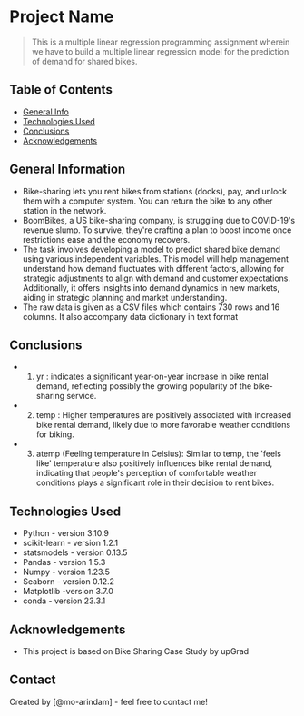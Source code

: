 # Project Name
> This is a multiple linear regression programming assignment wherein we have to build a multiple linear regression model for the prediction of demand for shared bikes.


## Table of Contents
* [General Info](#general-information)
* [Technologies Used](#technologies-used)
* [Conclusions](#conclusions)
* [Acknowledgements](#acknowledgements)

<!-- You can include any other section that is pertinent to your problem -->

## General Information
- Bike-sharing lets you rent bikes from stations (docks), pay, and unlock them with a computer system. You can return the bike to any other station in the network.
- BoomBikes, a US bike-sharing company, is struggling due to COVID-19's revenue slump. To survive, they're crafting a plan to boost income once restrictions ease and the economy recovers.
- The task involves developing a model to predict shared bike demand using various independent variables. This model will help management understand how demand fluctuates with different factors, allowing for strategic adjustments to align with demand and customer expectations. Additionally, it offers insights into demand dynamics in new markets, aiding in strategic planning and market understanding.
- The raw data is given as a CSV files which contains 730 rows and 16 columns. It also accompany data dictionary in text format

<!-- You don't have to answer all the questions - just the ones relevant to your project. -->

## Conclusions
- 1. yr : indicates a significant year-on-year increase in bike rental demand, reflecting possibly the growing popularity of the bike-sharing service.
- 2. temp : Higher temperatures are positively associated with increased bike rental demand, likely due to more favorable weather conditions for biking.
- 3. atemp (Feeling temperature in Celsius): Similar to temp, the 'feels like' temperature also positively influences bike rental demand, indicating that people's perception of comfortable weather conditions plays a significant role in their decision to rent bikes.

<!-- You don't have to answer all the questions - just the ones relevant to your project. -->


## Technologies Used
- Python       - version 3.10.9
- scikit-learn - version 1.2.1
- statsmodels  - version 0.13.5
- Pandas       - version 1.5.3
- Numpy        - version 1.23.5
- Seaborn      - version 0.12.2
- Matplotlib   -version 3.7.0
- conda        - version 23.3.1 


<!-- As the libraries versions keep on changing, it is recommended to mention the version of library used in this project -->

## Acknowledgements
- This project is based on Bike Sharing Case Study by upGrad


## Contact
Created by [@mo-arindam] - feel free to contact me!


<!-- Optional -->
<!-- ## License -->
<!-- This project is open source and available under the [... License](). -->

<!-- You don't have to include all sections - just the one's relevant to your project -->